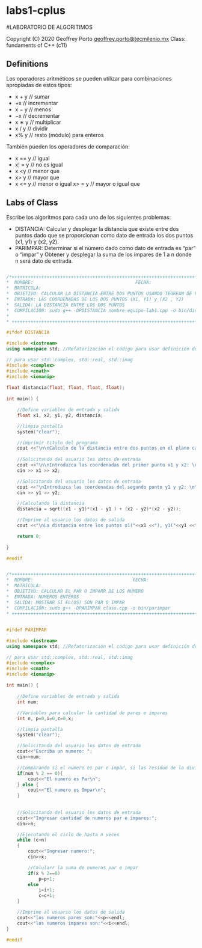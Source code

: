 # labs1-cplus

#LABORATORIO DE ALGORITIMOS 

Copyright (C) 2020 Geoffrey Porto <geoffrey.porto@tecmilenio.mx>
Class: fundaments of C++ (c11)

## Definitions
Los operadores aritméticos se pueden utilizar para combinaciones apropiadas de estos tipos:				
* x + y // sumar
* +x // incrementar
* x − y // menos
* −x // decrementar
* x ∗ y // multiplicar
* x / y // dividir
* x% y // resto (módulo) para enteros

También pueden los operadores de comparación:
* x == y // igual
* x! = y // no es igual
* x <y // menor que
* x> y // mayor que
* x <= y // menor o igual x> = y // mayor o igual que


## Labs of Class
Escribe los algoritmos para cada uno de los siguientes problemas:
* DISTANCIA: Calcular y desplegar la distancia que existe entre dos puntos dado que se proporcionan como dato de entrada los dos puntos (x1, y1) y (x2, y2).
* PARIMPAR: Determinar si el número dado como dato de entrada es “par” o “impar”  y Obtener y desplegar la suma de los impares de 1 a n donde n será dato de entrada.

```cpp

/*+++++++++++++++++++++++++++++++++++++++++++++++++++++++++++++++++++++++++++++++
*  NOMBRE:                                      FECHA:                            *
*  MATRICULA:                                                                     *
*  OBJETIVO: CALCULAR LA DISTANCIA ENTRE DOS PUNTOS USANDO TEOREAM DE PITAGORA    *
*  ENTRADA: LAS COORDENADAS DE LOS DOS PUNTOS (X1, Y1) y (X2 , Y2)                *
*  SALIDA: LA DISTANCIA ENTRE LOS DOS PUNTOS                                      *
*  COMPILACIÓN: sudo g++ -DPDISTANCIA nombre-equipo-lab1.cpp -o bin/distancia     *
*                                                                                 *
* ++++++++++++++++++++++++++++++++++++++++++++++++++++++++++++++++++++++++++++++*/

#ifdef DISTANCIA

#include <iostream>
using namespace std; //Refatorización el código para usar definición de espacio de trabajo

// para usar std::complex, std::real, std::imag 
#include <complex>
#include <cmath>
#include <iomanip>
   
float distancia(float, float, float, float);
   
int main() { 

    //Define variables de entrada y salida
    float x1, x2, y1, y2, distancia;

    //limpia pantalla
    system("clear");

    //imprimir titulo del programa
    cout <<"\n\nCalculo de la distancia entre dos puntos en el plano cartesiano. \n";
    
    //Solicitando del usuario los datos de entrada
    cout <<"\n\nIntroduzca las coordenadas del primer punto x1 y x2: \n";
    cin >> x1 >> x2;

    //Solicitando del usuario los datos de entrada
    cout <<"\nIntroduzca las coordenadas del segundo punto y1 y y2: \n";
    cin >> y1 >> y2;

    //Calculando la distancia
    distancia = sqrt((x1 - y1)*(x1 - y1 ) + (x2 - y2)*(x2 - y2));

    //Imprime al usuario los datos de salida
    cout <<"\nLa distancia entre los puntos x1("<<x1 <<"), y1("<<y1 <<") y x2("<<x2 <<"), y2("<<y2 <<") es : " <<distancia << "\n";

    return 0;
   
}

#endif

```

```cpp

/*+++++++++++++++++++++++++++++++++++++++++++++++++++++++++++++++++++++++++++++++
*  NOMBRE:                                     FECHA:                            *
*  MATRICULA:                                                                    *
*  OBJETIVO: CALCULAR EL PAR O IMPARR DE LOS NUMERO                              *
*  ENTRADA: NUMEROS ENTEROS                                                      *
*  SALIDA: MOSTRAR SI EL(OS) SON PAR O IMPAR                                     *
*  COMPILACIÓN: sudo g++ -DPARIMPAR class.cpp -o bin/parimpar                    *
* +++++++++++++++++++++++++++++++++++++++++++++++++++++++++++++++++++++++++++++++*/
   

#ifdef PARIMPAR

#include <iostream>
using namespace std; //Refatorización el código para usar definición de espacio de trabajo

// para usar std::complex, std::real, std::imag 
#include <complex>
#include <cmath>
#include <iomanip>
   
int main() { 
    
    //Define variables de entrada y salida
    int num;

    //Variables para calcular la cantidad de pares e impares
    int n, p=0,i=0,c=0,x;

    //limpia pantalla
    system("clear");

    //Solicitando del usuario los datos de entrada
    cout<<"Escriba un numero: ";
    cin>>num;

    //Comparando si el numero es par o impar, si las residuo de la división es ==0, entpnces es par, caso contrario es impar.
    if(num % 2 == 0){
        cout<<"El numero es Par\n";
    } else {
        cout<<"El numero es Impar\n";
    }
    
    
    //Solicitando del usuario los datos de entrada
    cout<<"Ingresar cantidad de numeros par e impares:";
    cin>>n;

    //Ejecutando el ciclo de hasta n veces
    while (c<n)
    {
        cout<<"Ingresar numero:";
        cin>>x;

        //Calularr la suma de numeros par e impar
        if(x % 2==0)
            p=p+1;
        else
            i=i+1;
            c=c+1;
    }

    //Imprime al usuario los datos de salida
    cout<<"los numeros pares son:"<<p<<endl;
    cout<<"los numeros impares son:"<<i<<endl;
}

#endif

```